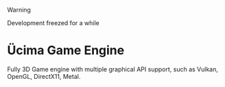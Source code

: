 > [!WARNING]
> Development freezed for a while

# Ücima Game Engine
Fully 3D Game engine with multiple graphical API support, such as Vulkan, OpenGL, DirectX11, Metal.

